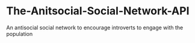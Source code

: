 # The-Anitsocial-Social-Network-API
An antisocial social network to encourage introverts to engage with the population
